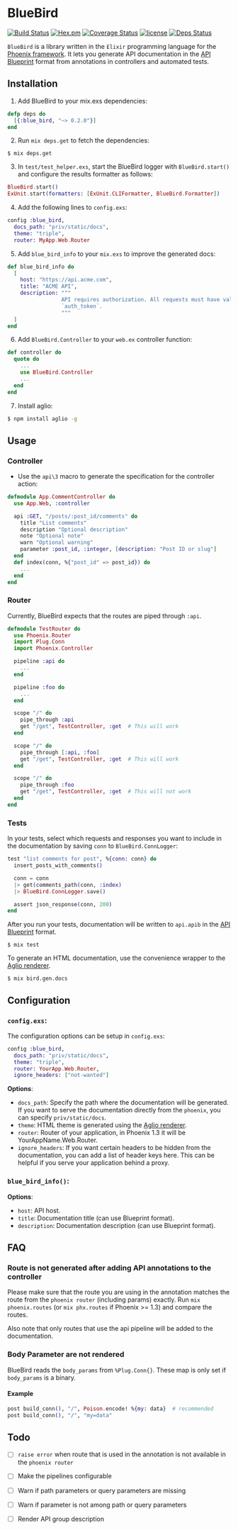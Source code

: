 # BlueBird

[![Build Status](https://travis-ci.org/rhazdon/blue_bird.svg?branch=master)](https://travis-ci.org/rhazdon/blue_bird)
[![Hex.pm](https://img.shields.io/hexpm/v/blue_bird.svg)](https://hex.pm/packages/blue_bird)
[![Coverage Status](https://coveralls.io/repos/github/rhazdon/blue_bird/badge.svg?branch=master)](https://coveralls.io/github/rhazdon/blue_bird?branch=master)
[![license](https://img.shields.io/github/license/mashape/apistatus.svg)](https://github.com/rhazdon/blue_bird/blob/master/LICENSE)
[![Deps Status](https://beta.hexfaktor.org/badge/all/github/rhazdon/blue_bird.svg)](https://beta.hexfaktor.org/github/rhazdon/blue_bird)

`BlueBird` is a library written in the `Elixir` programming language for the [Phoenix framework](http://www.phoenixframework.org/).
It lets you generate API documentation in the [API Blueprint](https://apiblueprint.org/) format from annotations in controllers and automated tests.

## Installation

1. Add BlueBird to your mix.exs dependencies:

``` elixir
defp deps do
  [{:blue_bird, "~> 0.2.0"}]
end
```

2. Run `mix deps.get` to fetch the dependencies:

```
$ mix deps.get
```

3. In `test/test_helper.exs`, start the BlueBird logger with `BlueBird.start()`
and configure the results formatter as follows:

``` elixir
BlueBird.start()
ExUnit.start(formatters: [ExUnit.CLIFormatter, BlueBird.Formatter])
```

4. Add the following lines to `config.exs`:

``` elixir
config :blue_bird,
  docs_path: "priv/static/docs",
  theme: "triple",
  router: MyApp.Web.Router
```

5. Add `blue_bird_info` to your `mix.exs` to improve the generated docs:

``` elixir
def blue_bird_info do
  [
    host: "https://api.acme.com",
    title: "ACME API",
    description: """
                 API requires authorization. All requests must have valid
                 `auth_token`.
                 """
  ]
end
```

6. Add `BlueBird.Controller` to your `web.ex` controller function:

``` elixir
def controller do
  quote do
    ...
    use BlueBird.Controller
    ...
  end
end
```

7. Install aglio:

``` bash
$ npm install aglio -g
```

## Usage

### Controller

* Use the `api\3` macro to generate the specification for the controller action:

``` elixir
defmodule App.CommentController do
  use App.Web, :controller

  api :GET, "/posts/:post_id/comments" do
    title "List comments"
    description "Optional description"
    note "Optional note"
    warn "Optional warning"
    parameter :post_id, :integer, [description: "Post ID or slug"]
  end
  def index(conn, %{"post_id" => post_id}) do
    ...
  end
end
```

### Router

Currently, BlueBird expects that the routes are piped through `:api`.

``` elixir
defmodule TestRouter do
  use Phoenix.Router
  import Plug.Conn
  import Phoenix.Controller

  pipeline :api do
    ...
  end

  pipeline :foo do
    ...
  end

  scope "/" do
    pipe_through :api
    get "/get", TestController, :get  # This will work
  end

  scope "/" do
    pipe_through [:api, :foo]
    get "/get", TestController, :get  # This will work
  end

  scope "/" do
    pipe_through :foo
    get "/get", TestController, :get  # This will not work
  end
end
```

### Tests

In your tests, select which requests and responses you want to include in the
documentation by saving `conn` to `BlueBird.ConnLogger`:

``` elixir
test "list comments for post", %{conn: conn} do
  insert_posts_with_comments()

  conn = conn
  |> get(comments_path(conn, :index)
  |> BlueBird.ConnLogger.save()

  assert json_response(conn, 200)
end
```

After you run your tests, documentation will be written to `api.apib` in the
[API Blueprint](https://apiblueprint.org) format.

```
$ mix test
```

To generate an HTML documentation, use the convenience wrapper to the
[Aglio renderer](https://github.com/danielgtaylor/aglio).

```
$ mix bird.gen.docs
```

## Configuration

### `config.exs`:

The configuration options can be setup in `config.exs`:

```elixir
config :blue_bird,
  docs_path: "priv/static/docs",
  theme: "triple",
  router: YourApp.Web.Router,
  ignore_headers: ["not-wanted"]
```

**Options**:

* `docs_path`: Specify the path where the documentation will be generated. If
  you want to serve the documentation directly from the `phoenix`, you can
  specify `priv/static/docs`.
* `theme`: HTML theme is generated using the
  [Aglio renderer](https://github.com/danielgtaylor/aglio).
* `router`: Router of your application, in Phoenix 1.3 it will be
  YourAppName.Web.Router.
* `ignore_headers`: If you want certain headers to be hidden from the
  documentation, you can add a list of header keys here. This can be helpful
  if you serve your application behind a proxy.

### `blue_bird_info()`:

**Options**:

* `host`: API host.
* `title`: Documentation title (can use Blueprint format).
* `description`: Documentation description (can use Blueprint format).

## FAQ

### Route is not generated after adding API annotations to the controller

Please make sure that the route you are using in the annotation matches the
route from the `phoenix router` (including params) exactly. Run
`mix phoenix.routes` (or `mix phx.routes` if Phoenix >= 1.3) and compare the
routes.

Also note that only routes that use the api pipeline will be added to the
documentation.

### Body Parameter are not rendered

BlueBird reads the `body_params` from `%Plug.Conn{}`. These map is only set if
`body_params` is a binary.

#### Example

``` elixir
post build_conn(), "/", Poison.encode! %{my: data}  # recommended
post build_conn(), "/", "my=data"
```

## Todo

- [ ] `raise error` when route that is used in the annotation is not available
      in the `phoenix router`
- [ ] Make the pipelines configurable
- [ ] Warn if path parameters or query parameters are missing
- [ ] Warn if parameter is not among path or query parameters
- [ ] Render API group description

